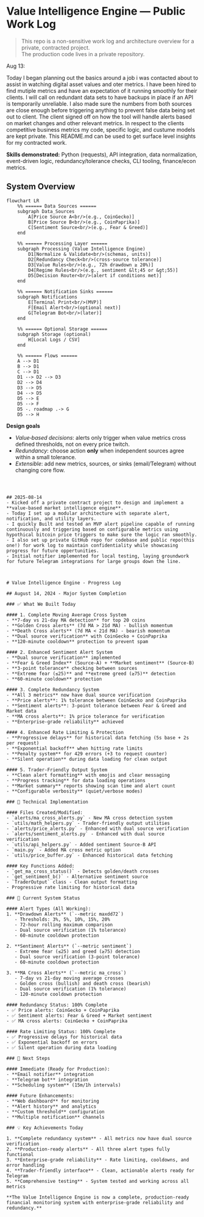 # Value Intelligence Engine — Public Work Log

> This repo is a non-sensitive work log and architecture overview for a private, contracted project.  
> The production code lives in a private repository.



Aug 13:

Today I began planning out the basics around a job i was contacted about to assist in watching digital asset values and oter metrics. I have been hired to find mutiple metrics and have an expectation of it running smoothly for their clients. I will call on redundant data sets to have backups in place if an API is temporarily unreliable. I also made sure the numbers from both sources are close enough before triggering anything to prevent false data being set out to client. The client signed off on how the tool will handle alerts based on market changes and other relevant metrics. In respect to the clients competitive business metrics my code, specific logic, and custume models are kept private. This README.md can be used to get surface level insights for my contracted work.

**Skills demonstrated:** Python (requests), API integration, data normalization, event-driven logic, redundancy/tolerance checks, CLI tooling, finance/econ metrics.


## System Overview

```mermaid
flowchart LR
    %% ====== Data Sources ======
    subgraph Data_Sources
        A[Price Source A<br/>(e.g., CoinGecko)]
        B[Price Source B<br/>(e.g., CoinPaprika)]
        C[Sentiment Source<br/>(e.g., Fear & Greed)]
    end

    %% ====== Processing Layer ======
    subgraph Processing (Value Intelligence Engine)
        D1[Normalize & Validate<br/>(schemas, units)]
        D2[Redundancy Check<br/>(cross-source tolerance)]
        D3[Value Rules<br/>(e.g., 72h drawdown ≥ 20%)]
        D4[Regime Rules<br/>(e.g., sentiment &lt;45 or &gt;55)]
        D5[Decision Router<br/>(alert if conditions met)]
    end

    %% ====== Notification Sinks ======
    subgraph Notifications
        E[Terminal Print<br/>(MVP)]
        F[Email Alert<br/>(optional next)]
        G[Telegram Bot<br/>(later)]
    end

    %% ====== Optional Storage ======
    subgraph Storage (optional)
        H[Local Logs / CSV]
    end

    %% ====== Flows ======
    A --> D1
    B --> D1
    C --> D1
    D1 --> D2 --> D3
    D2 --> D4
    D3 --> D5
    D4 --> D5
    D5 --> E
    D5 --> F
    D5 -. roadmap .-> G
    D5 --> H
```

**Design goals**
- *Value‑based decisions*: alerts only trigger when value metrics cross defined thresholds, not on every price twitch.
- *Redundancy*: choose action **only** when independent sources agree within a small tolerance.
- *Extensible*: add new metrics, sources, or sinks (email/Telegram) without changing core flow.
```



## 2025-08-14
- Kicked off a private contract project to design and implement a **value-based market intelligence engine**.
- Today I set up a modular architecture with separate alert, notification, and utility layers.
- I quickly Built and tested an MVP alert pipeline capable of running continuously and triggering based on configurable metrics using hypothical bitcoin price triggers to make sure the logic ran smoothly.
- I also set up private GitHub repo for codebase and public repo(this one!) for work log to maintain confidentiality while showcasing progress for future oppertunities.
- Initial notifier implemented for local testing, laying groundwork for future Telegram integrations for large groups down the line.



# Value Intelligence Engine - Progress Log

## August 14, 2024 - Major System Completion

### ✅ What We Built Today

#### 1. Complete Moving Average Cross System
- **7-day vs 21-day MA detection** for top 20 coins
- **Golden Cross alerts** (7d MA > 21d MA) - bullish momentum
- **Death Cross alerts** (7d MA < 21d MA) - bearish momentum
- **Dual source verification** with CoinGecko + CoinPaprika
- **120-minute cooldown** protection to prevent spam

#### 2. Enhanced Sentiment Alert System
- **Dual source verification** implemented
- **Fear & Greed Index** (Source-A) + **Market sentiment** (Source-B)
- **3-point tolerance** checking between sources
- **Extreme fear (≤25)** and **extreme greed (≥75)** detection
- **60-minute cooldown** protection

#### 3. Complete Redundancy System
- **All 3 metrics** now have dual source verification
- **Price alerts**: 1% tolerance between CoinGecko and CoinPaprika
- **Sentiment alerts**: 3-point tolerance between Fear & Greed and Market data
- **MA cross alerts**: 1% price tolerance for verification
- **Enterprise-grade reliability** achieved

#### 4. Enhanced Rate Limiting & Protection
- **Progressive delays** for historical data fetching (5s base + 2s per request)
- **Exponential backoff** when hitting rate limits
- **Penalty system** for 429 errors (+3 to request counter)
- **Silent operation** during data loading for clean output

#### 5. Trader-Friendly Output System
- **Clean alert formatting** with emojis and clear messaging
- **Progress tracking** for data loading operations
- **Market summary** reports showing scan time and alert count
- **Configurable verbosity** (quiet/verbose modes)

### 🔧 Technical Implementation

#### Files Created/Modified:
- `alerts/ma_cross_alerts.py` - New MA cross detection system
- `utils/math_helpers.py` - Trader-friendly output utilities
- `alerts/price_alerts.py` - Enhanced with dual source verification
- `alerts/sentiment_alerts.py` - Enhanced with dual source verification
- `utils/api_helpers.py` - Added sentiment Source-B API
- `main.py` - Added MA cross metric option
- `utils/price_buffer.py` - Enhanced historical data fetching

#### Key Functions Added:
- `get_ma_cross_status()` - Detects golden/death crosses
- `get_sentiment_b()` - Alternative sentiment source
- `TraderOutput` class - Clean output formatting
- Progressive rate limiting for historical data

### 🎯 Current System Status

#### Alert Types (All Working):
1. **Drawdown Alerts** (`--metric maxdd72`)
   - Thresholds: 3%, 5%, 10%, 15%, 20%
   - 72-hour rolling maximum comparison
   - Dual source verification (1% tolerance)
   - 60-minute cooldown protection

2. **Sentiment Alerts** (`--metric sentiment`)
   - Extreme fear (≤25) and greed (≥75) detection
   - Dual source verification (3-point tolerance)
   - 60-minute cooldown protection

3. **MA Cross Alerts** (`--metric ma_cross`)
   - 7-day vs 21-day moving average crosses
   - Golden cross (bullish) and death cross (bearish)
   - Dual source verification (1% tolerance)
   - 120-minute cooldown protection

#### Redundancy Status: 100% Complete
- ✅ Price alerts: CoinGecko + CoinPaprika
- ✅ Sentiment alerts: Fear & Greed + Market sentiment
- ✅ MA cross alerts: CoinGecko + CoinPaprika

#### Rate Limiting Status: 100% Complete
- ✅ Progressive delays for historical data
- ✅ Exponential backoff on errors
- ✅ Silent operation during data loading

### 🚀 Next Steps

#### Immediate (Ready for Production):
- **Email notifier** integration
- **Telegram bot** integration
- **Scheduling system** (15m/1h intervals)

#### Future Enhancements:
- **Web dashboard** for monitoring
- **Alert history** and analytics
- **Custom threshold** configuration
- **Multiple notification** channels

### 💡 Key Achievements Today

1. **Complete redundancy system** - All metrics now have dual source verification
2. **Production-ready alerts** - All three alert types fully functional
3. **Enterprise-grade reliability** - Rate limiting, cooldowns, and error handling
4. **Trader-friendly interface** - Clean, actionable alerts ready for Telegram
5. **Comprehensive testing** - System tested and working across all metrics

**The Value Intelligence Engine is now a complete, production-ready financial monitoring system with enterprise-grade reliability and redundancy.**
